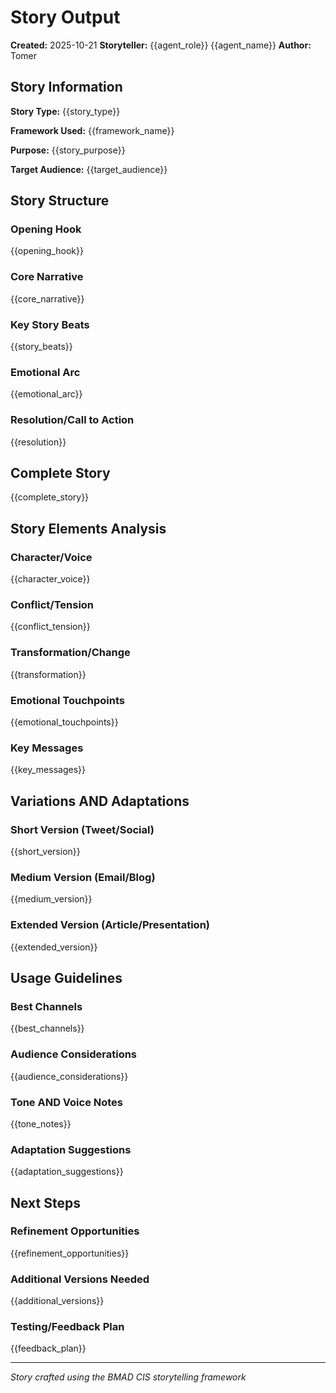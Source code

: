 # Story Output

**Created:** 2025-10-21
**Storyteller:** {{agent_role}} {{agent_name}}
**Author:** Tomer

## Story Information

**Story Type:** {{story_type}}

**Framework Used:** {{framework_name}}

**Purpose:** {{story_purpose}}

**Target Audience:** {{target_audience}}

## Story Structure

### Opening Hook

{{opening_hook}}

### Core Narrative

{{core_narrative}}

### Key Story Beats

{{story_beats}}

### Emotional Arc

{{emotional_arc}}

### Resolution/Call to Action

{{resolution}}

## Complete Story

{{complete_story}}

## Story Elements Analysis

### Character/Voice

{{character_voice}}

### Conflict/Tension

{{conflict_tension}}

### Transformation/Change

{{transformation}}

### Emotional Touchpoints

{{emotional_touchpoints}}

### Key Messages

{{key_messages}}

## Variations AND Adaptations

### Short Version (Tweet/Social)

{{short_version}}

### Medium Version (Email/Blog)

{{medium_version}}

### Extended Version (Article/Presentation)

{{extended_version}}

## Usage Guidelines

### Best Channels

{{best_channels}}

### Audience Considerations

{{audience_considerations}}

### Tone AND Voice Notes

{{tone_notes}}

### Adaptation Suggestions

{{adaptation_suggestions}}

## Next Steps

### Refinement Opportunities

{{refinement_opportunities}}

### Additional Versions Needed

{{additional_versions}}

### Testing/Feedback Plan

{{feedback_plan}}

---

_Story crafted using the BMAD CIS storytelling framework_
